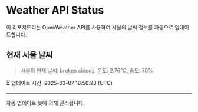 
# Weather API Status

이 리포지토리는 OpenWeather API를 사용하여 서울의 날씨 정보를 자동으로 업데이트합니다.

## 현재 서울 날씨
> 서울의 현재 날씨: broken clouds, 온도: 2.76°C, 습도: 70%

⏳ 업데이트 시간: 2025-03-07 18:56:23 (UTC)

---
자동 업데이트 봇에 의해 관리됩니다.
